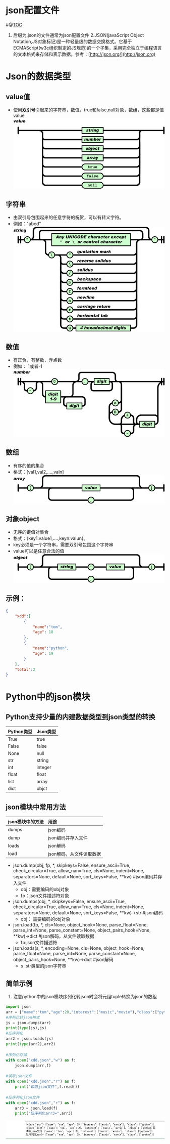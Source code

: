 # json配置文件
#@[TOC](目录结构)  
1. 后缀为.json的文件通常为json配置文件
2.JSON(javaScript Object Notation,JS对象标记)是一种轻量级的数据交换格式。它基于ECMAScript(w3c组织制定的JS规范)的一个子集，采用完全独立于编程语言的文本格式来存储和表示数据。参考：[http://json.org/](http://json.org)  
# Json的数据类型
## value值
* 使用**双引号**引起来的字符串，数值，true和false,null对象，数组，这些都是值value  
![json003](https://raw.githubusercontent.com/1263351411/xdd.github.io/master/img/python/json003.gif)  
 ## 字符串
 * 由双引号包围起来的任意字符的祝贺，可以有转义字符。
 * 例如："abcd"    
 ![json004](https://raw.githubusercontent.com/1263351411/xdd.github.io/master/img/python/json004.gif)  
## 数值
* 有正负，有整数，浮点数
* 例如： 1或者-1   
 ![json005](https://raw.githubusercontent.com/1263351411/xdd.github.io/master/img/python/json005.gif) 
## 数组
* 有序的值的集合  
* 格式：[val1,val2,....,valn]  
 ![json002](https://raw.githubusercontent.com/1263351411/xdd.github.io/master/img/python/json002.gif) 
## 对象object
* 无序的键值对集合 
* 格式：{key1:value1,....,keyn:valun}。
* key必须是一个字符串，需要双引号包围这个字符串
* value可以是任意合法的值   
 ![json001](https://raw.githubusercontent.com/1263351411/xdd.github.io/master/img/python/json001.gif) 
## 示例：
````json
{
    "xdd":[
        {
            "name":"tom",
            "age": 18
        },
        {
            "name":"python",
            "age": 19
        }
    ],
    "total":2
}
````  
# Python中的json模块
## Python支持少量的内建数据类型到json类型的转换  
|Python类型|Json类型|  
|:--------|:-------|
True|true
False|false
None|null
str|string
int|integer
float|float
list|array
dict|objct
## json模块中常用方法
|json模块中的方法|用途|
|:--------------|:---|
dumps|json编码
dump|json编码并存入文件
loads|json解码
load|json解码，从文件读取数据  

* json.dump(obj, fp, *, skipkeys=False, ensure_ascii=True, check_circular=True, allow_nan=True, cls=None, indent=None, separators=None, default=None, sort_keys=False, **kw)  #json编码并存入文件
    * obj：需要编码的obj对象
    * fp：json文件描述符对象
* json.dumps(obj, *, skipkeys=False, ensure_ascii=True, check_circular=True, allow_nan=True, cls=None, indent=None, separators=None, default=None, sort_keys=False, **kw)->str #json编码
    * obj： 需要编码的obj对象
* json.load(fp, *, cls=None, object_hook=None, parse_float=None, parse_int=None, parse_constant=None, object_pairs_hook=None, **kw)->dict #json解码，从文件读取数据
    * fp:json文件描述符
* json.loads(s, *, encoding=None, cls=None, object_hook=None, parse_float=None, parse_int=None, parse_constant=None, object_pairs_hook=None, **kw)->dict #json解码
    * s :str类型的json字符串

## 简单示例
1. 注意python中的json模块序列化转json时会将元组tuple转换为json的数组
````python
import json
arr = {"name":"tom","age":20,"interest":("music","movie"),"class":["python"]}
#序列化转json格式
js = json.dumps(arr)
print(type(js),js)
#反序列化
arr2 = json.loads(js)
print(type(arr2),arr2)

#序列化存储
with open("xdd.json","w") as f:
    json.dump(arr,f)
    
#读取json文件
with open("xdd.json","r") as f:
    print("读取json文件",f.read())
    
#反序列化json文件
with open("xdd.json","r") as f:
    arr3 = json.load(f)
    print("反序列化arr3=",arr3)

````  
 ![json006](https://raw.githubusercontent.com/1263351411/xdd.github.io/master/img/python/json006.jpg) 


    